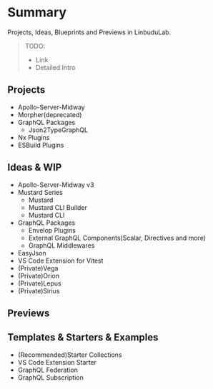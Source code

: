 # Summary

Projects, Ideas, Blueprints and Previews in LinbuduLab.

> TODO:
>
> - Link
> - Detailed Intro

## Projects

- Apollo-Server-Midway
- Morpher(deprecated)
- GraphQL Packages
  - Json2TypeGraphQL
- Nx Plugins
- ESBuild Plugins

## Ideas & WIP

- Apollo-Server-Midway v3
- Mustard Series
  - Mustard
  - Mustard CLI Builder
  - Mustard CLI
- GraphQL Packages
  - Envelop Plugins
  - External GraphQL Components(Scalar, Directives and more)
  - GraphQL Middlewares
- EasyJson
- VS Code Extension for Vitest
- (Private)Vega
- (Private)Orion
- (Private)Lepus
- (Private)Sirius

## Previews

## Templates & Starters & Examples

- (Recommended)Starter Collections
- VS Code Extension Starter
- GraphQL Federation
- GraphQL Subscription
